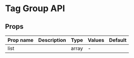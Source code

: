 # Tag Group API

## Props

| Prop name | Description | Type  | Values | Default |
| --------- | ----------- | ----- | ------ | ------- |
| list      |             | array | -      |         |

